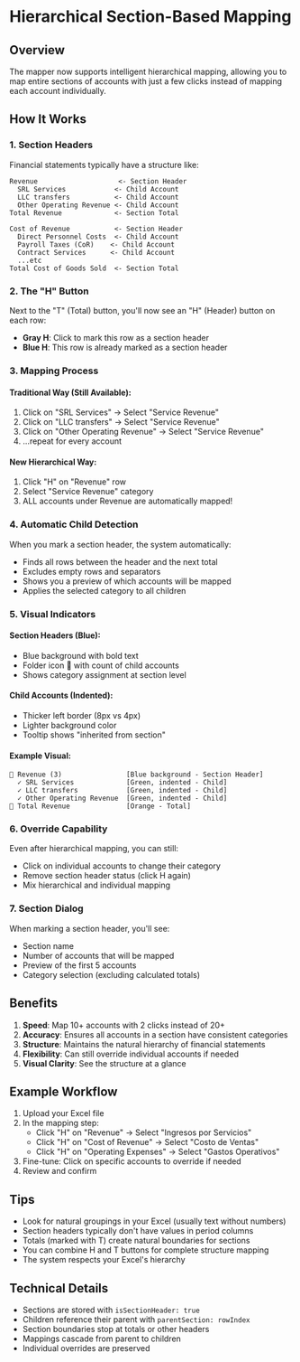 # Hierarchical Section-Based Mapping

## Overview
The mapper now supports intelligent hierarchical mapping, allowing you to map entire sections of accounts with just a few clicks instead of mapping each account individually.

## How It Works

### 1. Section Headers
Financial statements typically have a structure like:
```
Revenue                    <- Section Header
  SRL Services            <- Child Account
  LLC transfers           <- Child Account  
  Other Operating Revenue <- Child Account
Total Revenue             <- Section Total

Cost of Revenue           <- Section Header
  Direct Personnel Costs  <- Child Account
  Payroll Taxes (CoR)    <- Child Account
  Contract Services      <- Child Account
  ...etc
Total Cost of Goods Sold  <- Section Total
```

### 2. The "H" Button
Next to the "T" (Total) button, you'll now see an "H" (Header) button on each row:
- **Gray H**: Click to mark this row as a section header
- **Blue H**: This row is already marked as a section header

### 3. Mapping Process

#### Traditional Way (Still Available):
1. Click on "SRL Services" → Select "Service Revenue" 
2. Click on "LLC transfers" → Select "Service Revenue"
3. Click on "Other Operating Revenue" → Select "Service Revenue"
4. ...repeat for every account

#### New Hierarchical Way:
1. Click "H" on "Revenue" row
2. Select "Service Revenue" category
3. ALL accounts under Revenue are automatically mapped!

### 4. Automatic Child Detection
When you mark a section header, the system automatically:
- Finds all rows between the header and the next total
- Excludes empty rows and separators
- Shows you a preview of which accounts will be mapped
- Applies the selected category to all children

### 5. Visual Indicators

#### Section Headers (Blue):
- Blue background with bold text
- Folder icon 📁 with count of child accounts
- Shows category assignment at section level

#### Child Accounts (Indented):
- Thicker left border (8px vs 4px)
- Lighter background color
- Tooltip shows "inherited from section"

#### Example Visual:
```
📁 Revenue (3)                [Blue background - Section Header]
  ✓ SRL Services             [Green, indented - Child]
  ✓ LLC transfers            [Green, indented - Child]
  ✓ Other Operating Revenue  [Green, indented - Child]
🧮 Total Revenue              [Orange - Total]
```

### 6. Override Capability
Even after hierarchical mapping, you can still:
- Click on individual accounts to change their category
- Remove section header status (click H again)
- Mix hierarchical and individual mapping

### 7. Section Dialog
When marking a section header, you'll see:
- Section name
- Number of accounts that will be mapped
- Preview of the first 5 accounts
- Category selection (excluding calculated totals)

## Benefits

1. **Speed**: Map 10+ accounts with 2 clicks instead of 20+
2. **Accuracy**: Ensures all accounts in a section have consistent categories
3. **Structure**: Maintains the natural hierarchy of financial statements
4. **Flexibility**: Can still override individual accounts if needed
5. **Visual Clarity**: See the structure at a glance

## Example Workflow

1. Upload your Excel file
2. In the mapping step:
   - Click "H" on "Revenue" → Select "Ingresos por Servicios"
   - Click "H" on "Cost of Revenue" → Select "Costo de Ventas"
   - Click "H" on "Operating Expenses" → Select "Gastos Operativos"
3. Fine-tune: Click on specific accounts to override if needed
4. Review and confirm

## Tips

- Look for natural groupings in your Excel (usually text without numbers)
- Section headers typically don't have values in period columns
- Totals (marked with T) create natural boundaries for sections
- You can combine H and T buttons for complete structure mapping
- The system respects your Excel's hierarchy

## Technical Details

- Sections are stored with `isSectionHeader: true`
- Children reference their parent with `parentSection: rowIndex`
- Section boundaries stop at totals or other headers
- Mappings cascade from parent to children
- Individual overrides are preserved